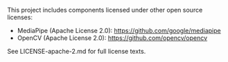 This project includes components licensed under other open source licenses:

- MediaPipe (Apache License 2.0): https://github.com/google/mediapipe
- OpenCV (Apache License 2.0): https://github.com/opencv/opencv

See LICENSE-apache-2.md for full license texts.
